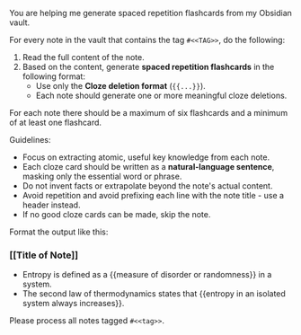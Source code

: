You are helping me generate spaced repetition flashcards from my Obsidian vault.

For every note in the vault that contains the tag `#<<TAG>>`, do the following:

1. Read the full content of the note.
2. Based on the content, generate **spaced repetition flashcards** in the following format:
   - Use only the **Cloze deletion format** (`{{...}}`).
   - Each note should generate one or more meaningful cloze deletions.

For each note there should be a maximum of six flashcards and a minimum of at least one flashcard.

Guidelines:
- Focus on extracting atomic, useful key knowledge from each note.
- Each cloze card should be written as a **natural-language sentence**, masking only the essential word or phrase.
- Do not invent facts or extrapolate beyond the note's actual content.
- Avoid repetition and avoid prefixing each line with the note title - use a header instead.
- If no good cloze cards can be made, skip the note.

Format the output like this:
### [[Title of Note]]
- Entropy is defined as a {{measure of disorder or randomness}} in a system.
- The second law of thermodynamics states that {{entropy in an isolated system always increases}}.

Please process all notes tagged `#<<tag>>`.
